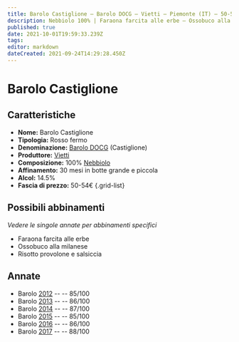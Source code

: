 ```yaml
---
title: Barolo Castiglione – Barolo DOCG – Vietti – Piemonte (IT) – 50-54€ – 3★
description: Nebbiolo 100% | Faraona farcita alle erbe – Ossobuco alla milanese – Risotto provolone e salsiccia
published: true
date: 2021-10-01T19:59:33.239Z
tags: 
editor: markdown
dateCreated: 2021-09-24T14:29:28.450Z
---
```


 # Barolo Castiglione

## Caratteristiche
- **Nome:** Barolo Castiglione
- **Tipologia:** Rosso fermo
- **Denominazione:** [Barolo DOCG](/denominazioni/Italia/Piemonte/DOCG/Barolo) (Castiglione)
- **Produttore:** [Vietti](/produttori/Italia/Piemonte/Vietti)
- **Composizione:** 100% [Nebbiolo](/vitigni/Italia/nebbiolo)
- **Affinamento:** 30 mesi in botte grande e piccola
- **Alcol:** 14.5%
- **Fascia di prezzo:** 50-54€
{.grid-list}



## Possibili abbinamenti
*Vedere le singole annate per abbinamenti specifici*

- Faraona farcita alle erbe 
- Ossobuco alla milanese
- Risotto provolone e salsiccia

## Annate
- Barolo [2012](vini/Italia/Piemonte/Vietti/Barolo-Castiglione/2012) -- <span class="star-3"></span> -- 85/100
- Barolo [2013](vini/Italia/Piemonte/Vietti/Barolo-Castiglione/2013) -- <span class="star-3"></span> -- 86/100
- Barolo [2014](vini/Italia/Piemonte/Vietti/Barolo-Castiglione/2014) -- <span class="star-3"></span> -- 87/100
- Barolo [2015](vini/Italia/Piemonte/Vietti/Barolo-Castiglione/2015) -- <span class="star-3"></span> -- 85/100
- Barolo [2016](vini/Italia/Piemonte/Vietti/Barolo-Castiglione/2016) -- <span class="star-3"></span> -- 86/100
- Barolo [2017](vini/Italia/Piemonte/Vietti/Barolo-Castiglione/2017) -- <span class="star-3"></span> -- 88/100